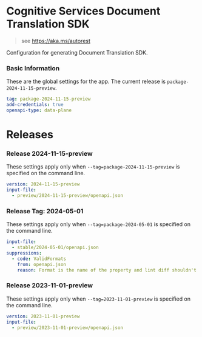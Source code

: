 # Cognitive Services Document Translation  SDK

> see https://aka.ms/autorest

Configuration for generating Document Translation  SDK.

### Basic Information

These are the global settings for the app.
The current release is `package-2024-11-15-preview`.

``` yaml
tag: package-2024-11-15-preview
add-credentials: true
openapi-type: data-plane
```

# Releases

### Release 2024-11-15-preview
These settings apply only when `--tag=package-2024-11-15-preview` is specified on the command line.

``` yaml $(tag) == '2024-11-15-preview'
version: 2024-11-15-preview
input-file:
  - preview/2024-11-15-preview/openapi.json
```

### Release Tag: 2024-05-01
These settings apply only when `--tag=package-2024-05-01` is specified on the command line.

``` yaml $(tag) == 'package-2024-05-01'
input-file: 
  - stable/2024-05-01/openapi.json
suppressions:
  - code: ValidFormats
    from: openapi.json
    reason: Format is the name of the property and lint diff shouldn't be validating that
```

### Release 2023-11-01-preview
These settings apply only when `--tag=2023-11-01-preview` is specified on the command line.

``` yaml $(tag) == '2023-11-01-preview'
version: 2023-11-01-preview
input-file:
  - preview/2023-11-01-preview/openapi.json
```